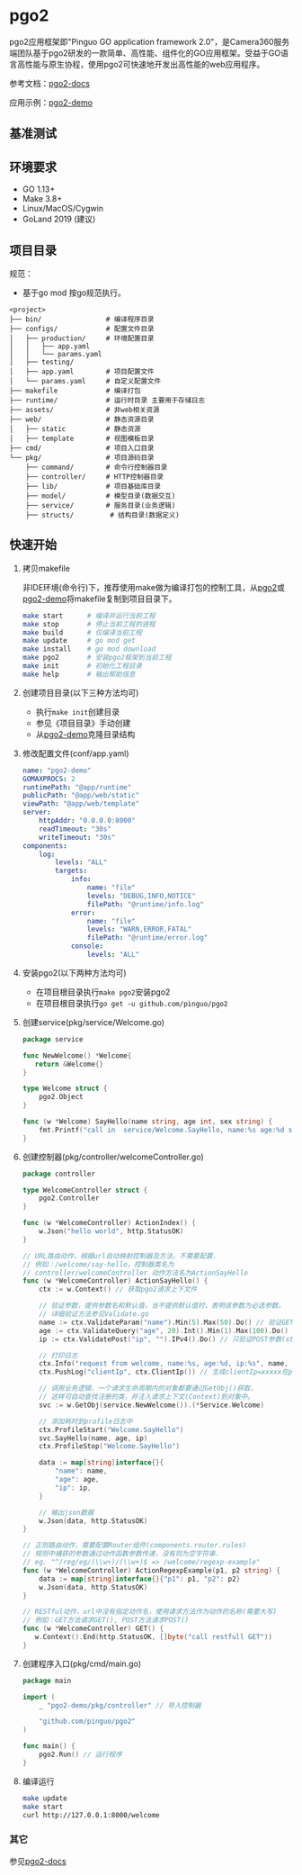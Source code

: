 # pgo2
pgo2应用框架即"Pinguo GO application framework 2.0"，是Camera360服务端团队基于pgo2研发的一款简单、高性能、组件化的GO应用框架。受益于GO语言高性能与原生协程，使用pgo2可快速地开发出高性能的web应用程序。

参考文档：[pgo2-docs](https://github.com/pinguo/pgo2-docs)

应用示例：[pgo2-demo](https://github.com/pinguo/pgo2-demo)

## 基准测试

## 环境要求
- GO 1.13+
- Make 3.8+
- Linux/MacOS/Cygwin
- GoLand 2019 (建议)

## 项目目录
规范：
- 基于go mod 按go规范执行。

```
<project>
├── bin/                # 编译程序目录
├── configs/            # 配置文件目录
│   ├── production/     # 环境配置目录
│   │   ├── app.yaml
│   │   └── params.yaml
│   ├── testing/
│   ├── app.yaml        # 项目配置文件
│   └── params.yaml     # 自定义配置文件
├── makefile            # 编译打包
├── runtime/            # 运行时目录 主要用于存储日志
├── assets/             # 非web相关资源
├── web/                # 静态资源目录
│   ├── static          # 静态资源
│   ├── template        # 视图模板目录
├── cmd/                # 项目入口目录
└── pkg/                # 项目源码目录
    ├── command/        # 命令行控制器目录
    ├── controller/     # HTTP控制器目录
    ├── lib/            # 项目基础库目录
    ├── model/          # 模型目录(数据交互)
    ├── service/        # 服务目录(业务逻辑)
    ├── structs/         # 结构目录(数据定义)

```

## 快速开始
1. 拷贝makefile
    
    非IDE环境(命令行)下，推荐使用make做为编译打包的控制工具，从[pgo2](https://github.com/pinguo/pgo2-docs)或[pgo2-demo](https://github.com/pinguo/pgo2-demo)将makefile复制到项目目录下。
    ```sh
    make start      # 编译并运行当前工程
    make stop       # 停止当前工程的进程
    make build      # 仅编译当前工程
    make update     # go mod get
    make install    # go mod download
    make pgo2       # 安装pgo2框架到当前工程
    make init       # 初始化工程目录
    make help       # 输出帮助信息
    ```

2. 创建项目目录(以下三种方法均可)
    - 执行`make init`创建目录
    - 参见《项目目录》手动创建
    - 从[pgo2-demo](https://github.com/pinguo/pgo2-demo)克隆目录结构

3. 修改配置文件(conf/app.yaml)
    ```yaml
    name: "pgo2-demo"
    GOMAXPROCS: 2
    runtimePath: "@app/runtime"
    publicPath: "@app/web/static"
    viewPath: "@app/web/template"
    server:
        httpAddr: "0.0.0.0:8000"
        readTimeout: "30s"
        writeTimeout: "30s"
    components:
        log:
            levels: "ALL"
            targets:
                info:
                    name: "file"
                    levels: "DEBUG,INFO,NOTICE"
                    filePath: "@runtime/info.log"
                error:
                    name: "file"
                    levels: "WARN,ERROR,FATAL"
                    filePath: "@runtime/error.log"
                console: 
                    levels: "ALL"
    ```

4. 安装pgo2(以下两种方法均可)
    - 在项目根目录执行`make pgo2`安装pgo2
    - 在项目根目录执行`go get -u github.com/pinguo/pgo2`
5. 创建service(pkg/service/Welcome.go)
    ```go
    package service
   
    func NewWelcome() *Welcome{
       return &Welcome{}
    }

    type Welcome struct {
        pgo2.Object
    }
    
    func (w *Welcome) SayHello(name string, age int, sex string) {
        fmt.Printf("call in  service/Welcome.SayHello, name:%s age:%d sex:%s\n", name, age, sex)
    }
   
    ```
7. 创建控制器(pkg/controller/welcomeController.go)
    ```go
    package controller

    type WelcomeController struct {
        pgo2.Controller
    }

    func (w *WelcomeController) ActionIndex() {
        w.Json("hello world", http.StatusOK)
    }
    
    // URL路由动作，根据url自动映射控制器及方法，不需要配置.
    // 例如：/welcome/say-hello，控制器类名为
    // controller/welcomeController 动作方法名为ActionSayHello
    func (w *WelcomeController) ActionSayHello() {
        ctx := w.Context() // 获取pgo2请求上下文件
    
        // 验证参数，提供参数名和默认值，当不提供默认值时，表明该参数为必选参数。
        // 详细验证方法参见Validate.go
        name := ctx.ValidateParam("name").Min(5).Max(50).Do() // 验证GET/POST参数(string)，为空或验证失败时panic
        age := ctx.ValidateQuery("age", 20).Int().Min(1).Max(100).Do() // 只验证GET参数(int)，为空或失败时返回20
        ip := ctx.ValidatePost("ip", "").IPv4().Do() // 只验证POST参数(string), 为空或失败时返回空字符串
    
        // 打印日志
        ctx.Info("request from welcome, name:%s, age:%d, ip:%s", name, age, ip)
        ctx.PushLog("clientIp", ctx.ClientIp()) // 生成clientIp=xxxxx在pushlog中
    
        // 调用业务逻辑，一个请求生命周期内的对象都要通过GetObj()获取，
        // 这样可自动查找注册的类，并注入请求上下文(Context)到对象中。
        svc := w.GetObj(service.NewWelcome()).(*Service.Welcome)
    
        // 添加耗时到profile日志中
        ctx.ProfileStart("Welcome.SayHello")
        svc.SayHello(name, age, ip)
        ctx.ProfileStop("Welcome.SayHello")
    
        data := map[string]interface{}{
            "name": name,
            "age": age,
            "ip": ip,
        }
    
        // 输出json数据
        w.Json(data, http.StatusOK)
    }
    
    // 正则路由动作，需要配置Router组件(components.router.rules)
    // 规则中捕获的参数通过动作函数参数传递，没有则为空字符串.
    // eg. "^/reg/eg/(\\w+)/(\\w+)$ => /welcome/regexp-example"
    func (w *WelcomeController) ActionRegexpExample(p1, p2 string) {
        data := map[string]interface{}{"p1": p1, "p2": p2}
        w.Json(data, http.StatusOK)
    }
   
   // RESTful动作，url中没有指定动作名，使用请求方法作为动作的名称(需要大写)
   // 例如：GET方法请求GET(), POST方法请求POST()
   func (w *WelcomeController) GET() {
       w.Context().End(http.StatusOK, []byte("call restfull GET"))
   }
    ```
9. 创建程序入口(pkg/cmd/main.go)
    ```go
    package main

    import (
        _ "pgo2-demo/pkg/controller" // 导入控制器

        "github.com/pinguo/pgo2"
    )

    func main() {
        pgo2.Run() // 运行程序
    }
    ```
10. 编译运行
    ```sh
    make update
    make start
    curl http://127.0.0.1:8000/welcome
    ```

### 其它
参见[pgo2-docs](https://github.com/pinguo/pgo2-docs)
